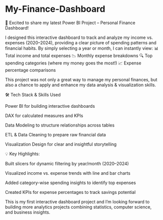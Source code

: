 # My-Finance-Dashboard

🚀 Excited to share my latest Power BI Project – Personal Finance Dashboard!

I designed this interactive dashboard to track and analyze my income vs. expenses (2020–2024), providing a clear picture of spending patterns and financial habits. By simply selecting a year or month, I can instantly view:
📊 Total income and total expenses
📉 Monthly expense breakdowns
🔍 Top spending categories (where my money goes the most!)
📈 Expense percentage comparisons

This project was not only a great way to manage my personal finances, but also a chance to apply and enhance my data analysis & visualization skills.

🛠 Tech Stack & Skills Used

Power BI for building interactive dashboards

DAX for calculated measures and KPIs

Data Modeling to structure relationships across tables

ETL & Data Cleaning to prepare raw financial data

Visualization Design for clear and insightful storytelling

💡 Key Highlights:

Built slicers for dynamic filtering by year/month (2020–2024)

Visualized income vs. expense trends with line and bar charts

Added category-wise spending insights to identify top expenses

Created KPIs for expense percentages to track savings potential

This is my first interactive dashboard project and I’m looking forward to building more analytics projects combining statistics, computer science, and business insights.
